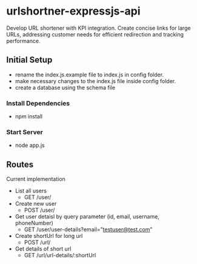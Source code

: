 # urlshortner-expressjs-api
Develop URL shortener with KPI integration. Create concise links for large URLs, addressing customer needs for efficient redirection and tracking performance.


## Initial Setup
- rename the index.js.example file to index.js in config folder.
- make necessary changes to the index.js file inside config folder.
- create a database using the schema file

### Install Dependencies
- npm install

### Start Server
- node app.js


## Routes
Current implementation 

- List all users
  - GET /user/  
- Create new user
  - POST /user/
- Get user detaisl by query parameter (id, email, username, phoneNumber) 
  - GET /user/user-details?email="testuser@test.com"
- Create shortUrl for long url
  - POST /url/
- Get details of short url
  - GET /url/url-details/:shortUrl

